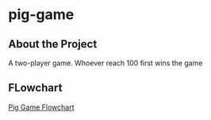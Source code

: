 # pig-game

## About the Project

A two-player game. Whoever reach 100 first wins the game

## FLowchart

[Pig Game Flowchart](https:github.com/ihsanramdhani/pig-game/blob/master/pig-game-flowchart.png?raw=true)
